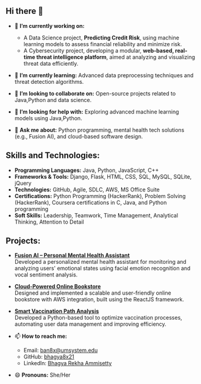 ## Hi there 👋

- 🔭 **I’m currently working on:**
  - A Data Science project, **Predicting Credit Risk**, using machine learning models to assess financial reliability and minimize risk.
  - A Cybersecurity project, developing a modular, **web-based, real-time threat intelligence platform**, aimed at analyzing and visualizing threat data efficiently.

- 🌱 **I’m currently learning:** Advanced data preprocessing techniques and threat detection algorithms.

- 👯 **I’m looking to collaborate on:** Open-source projects related to Java,Python and data science.

- 🤔 **I’m looking for help with:** Exploring advanced machine learning models using Java,Python.

- 💬 **Ask me about:** Python programming, mental health tech solutions (e.g., Fusion AI), and cloud-based software design.

## Skills and Technologies:
- **Programming Languages:** Java, Python, JavaScript, C++  
- **Frameworks & Tools:** Django, Flask, HTML, CSS, SQL, MySQL, SQLite, jQuery  
- **Technologies:** GitHub, Agile, SDLC, AWS, MS Office Suite  
- **Certifications:** Python Programming (HackerRank), Problem Solving (HackerRank), Coursera certifications in C, Java, and Python programming  
- **Soft Skills:** Leadership, Teamwork, Time Management, Analytical Thinking, Attention to Detail  

## Projects:
- **[Fusion AI – Personal Mental Health Assistant](https://github.com/bhagya8x21)**  
  Developed a personalized mental health assistant for monitoring and analyzing users' emotional states using facial emotion recognition and vocal sentiment analysis.  

- **[Cloud-Powered Online Bookstore](https://github.com/bhagya8x21)**  
  Designed and implemented a scalable and user-friendly online bookstore with AWS integration, built using the ReactJS framework.  

- **[Smart Vaccination Path Analysis](https://github.com/bhagya8x21)**  
  Developed a Python-based tool to optimize vaccination processes, automating user data management and improving efficiency.  

- 📫 **How to reach me:**  
  - Email: [ban8x@umsystem.edu](mailto:ban8x@umsystem.edu)  
  - GitHub: [bhagya8x21](https://github.com/bhagya8x21)  
  - LinkedIn: [Bhagya Rekha Ammisetty](https://www.linkedin.com/in/ammisetty-bhagya-rekha-b31a66171)  

- 😄 **Pronouns:** She/Her  
